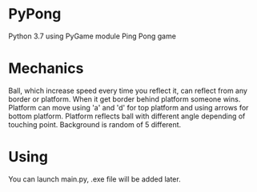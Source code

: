 # PyPong
Python 3.7 using PyGame module Ping Pong game

# Mechanics
Ball, which increase speed every time you reflect it, can reflect from any border or platform. When it get border 
behind platform someone wins.
Platform can move using 'a' and 'd' for top platform and using arrows for bottom platform. Platform reflects ball with
different angle depending of touching point.
Background is random of 5 different.

# Using
You can launch main.py, .exe file will be added later.
